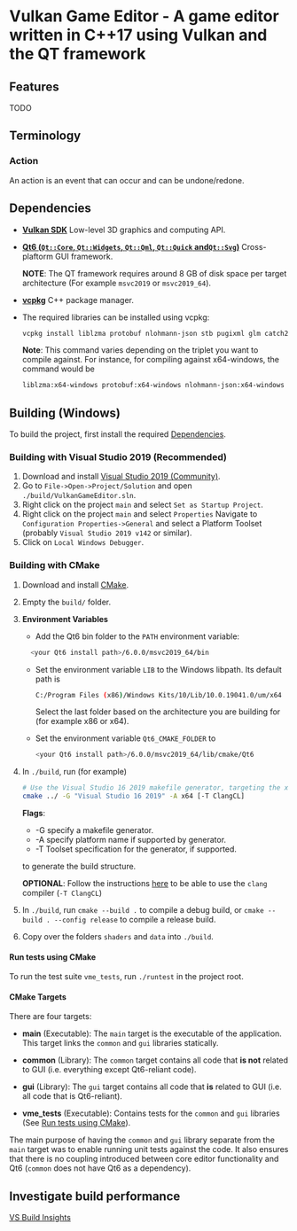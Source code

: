 # Vulkan Game Editor - A game editor written in C++17 using Vulkan and the QT framework

## Features

TODO

## Terminology

### Action

An action is an event that can occur and can be undone/redone.

## Dependencies

- [**Vulkan SDK**](https://vulkan.lunarg.com/) Low-level 3D graphics and computing API.
- [**Qt6 (`Qt::Core`, `Qt::Widgets`, `Qt::Qml`, `Qt::Quick` and`Qt::Svg`)**](https://www.qt.io/download-open-source) Cross-plaftorm GUI framework.

  **NOTE**: The QT framework requires around 8 GB of disk space per target architecture (For example `msvc2019` or `msvc2019_64`).

- [**vcpkg**](https://github.com/microsoft/vcpkg) C++ package manager.
- The required libraries can be installed using vcpkg:

  ```sh
  vcpkg install liblzma protobuf nlohmann-json stb pugixml glm catch2 nano-signal-slot lua
  ```

  **Note**: This command varies depending on the triplet you want to compile against.
  For instance, for compiling against x64-windows, the command would be

  ```sh
  liblzma:x64-windows protobuf:x64-windows nlohmann-json:x64-windows stb:x64-windows pugixml:x64-windows glm:x64-windows catch2:x64-windows nano-signal-slot:x64-windows lua:x64-windows
  ```

## Building (Windows)

To build the project, first install the required [Dependencies](#dependencies).

### Building with Visual Studio 2019 (Recommended)

1. Download and install [Visual Studio 2019 (Community)](https://visualstudio.microsoft.com/vs/).
2. Go to `File->Open->Project/Solution` and open `./build/VulkanGameEditor.sln`.
3. Right click on the project `main` and select `Set as Startup Project`.
4. Right click on the project `main` and select `Properties` Navigate to `Configuration Properties->General` and select a Platform Toolset (probably `Visual Studio 2019 v142` or similar).
5. Click on `Local Windows Debugger`.

### Building with CMake

1. Download and install [CMake](https://cmake.org/download/).
2. Empty the `build/` folder.
3. **Environment Variables**

   - Add the Qt6 bin folder to the `PATH` environment variable:

   ```sh
     <your Qt6 install path>/6.0.0/msvc2019_64/bin
   ```

   - Set the environment variable `LIB` to the Windows libpath. Its default path is

     ```sh
     C:/Program Files (x86)/Windows Kits/10/Lib/10.0.19041.0/um/x64
     ```

     Select the last folder based on the architecture you are building for (for example x86 or x64).

   - Set the environment variable `Qt6_CMAKE_FOLDER` to

     ```sh
     <your Qt6 install path>/6.0.0/msvc2019_64/lib/cmake/Qt6
     ```

4. In `./build`, run (for example)

   ```sh
   # Use the Visual Studio 16 2019 makefile generator, targeting the x64 platform with the ClangCL compiler.
   cmake ../ -G "Visual Studio 16 2019" -A x64 [-T ClangCL]
   ```

   **Flags**:

   - -G specify a makefile generator.
   - -A specify platform name if supported by generator.
   - -T Toolset specification for the generator, if supported.

   to generate the build structure.

   **OPTIONAL**: Follow the instructions [here](https://docs.microsoft.com/en-us/cpp/build/clang-support-msbuild?view=vs-2019) to be able to use the `clang` compiler (`-T ClangCL`)

5. In `./build`, run `cmake --build .` to compile a debug build, or `cmake --build . --config release` to compile a release build.

6. Copy over the folders `shaders` and `data` into `./build`.

#### Run tests using CMake

To run the test suite `vme_tests`, run `./runtest` in the project root.

#### CMake Targets

There are four targets:

- **main** (Executable): The `main` target is the executable of the application. This target links the `common` and `gui` libraries statically.
- **common** (Library): The `common` target contains all code that **is not** related to GUI (i.e. everything except Qt6-reliant code).
- **gui** (Library): The `gui` target contains all code that **is** related to GUI (i.e. all code that is Qt6-reliant).

- **vme_tests** (Executable): Contains tests for the `common` and `gui` libraries (See [Run tests using CMake](#run-tests-using-cmake)).

The main purpose of having the `common` and `gui` library separate from the `main` target was to enable running unit tests against the code. It also ensures that there is no coupling introduced between core editor functionality and Qt6 (`common` does not have Qt6 as a dependency).

## Investigate build performance

[VS Build Insights](https://devblogs.microsoft.com/cppblog/introducing-c-build-insights/)

